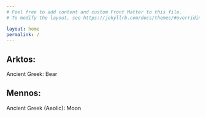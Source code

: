 ```yaml
---
# Feel free to add content and custom Front Matter to this file.
# To modify the layout, see https://jekyllrb.com/docs/themes/#overriding-theme-defaults

layout: home
permalink: /
---
```


## Arktos: 
Ancient Greek: Bear

## Mennos:
Ancient Greek (Aeolic): Moon

 

